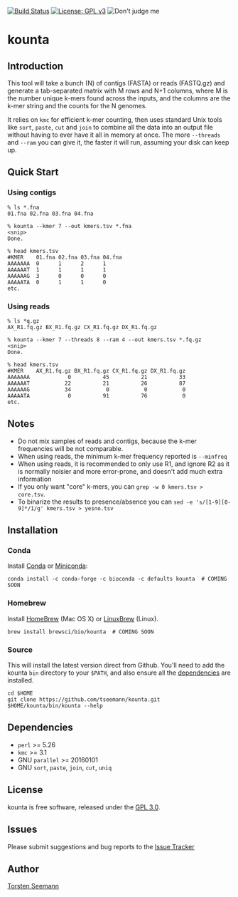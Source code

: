 [![Build Status](https://travis-ci.org/tseemann/kounta.svg?branch=master)](https://travis-ci.org/tseemann/kounta)
[![License: GPL v3](https://img.shields.io/badge/License-GPL%20v3-blue.svg)](https://www.gnu.org/licenses/gpl-3.0)
![Don't judge me](https://img.shields.io/badge/Language-Perl_5-steelblue.svg)

# kounta

## Introduction

This tool will take a bunch (N) of contigs (FASTA) or reads (FASTQ.gz)
and generate a tab-separated matrix with M rows and N+1 columns,
where M is the number unique k-mers found across the inputs, 
and the columns are the k-mer string and the counts for the N genomes.

It relies on `kmc` for efficient k-mer counting, then uses standard
Unix tools like `sort`, `paste`, `cut` and `join` to combine all the 
data into an output file without having to ever have it all in memory
at once. The more `--threads` and `--ram` you can give it, the faster 
it will run, assuming your disk can keep up.

## Quick Start

### Using contigs

```
% ls *.fna
01.fna 02.fna 03.fna 04.fna

% kounta --kmer 7 --out kmers.tsv *.fna
<snip>
Done.

% head kmers.tsv
#KMER    01.fna 02.fna 03.fna 04.fna
AAAAAAA	 0      1      2      1 
AAAAAAT  1      1      1      1
AAAAAAG  3      0      0      0
AAAAATA  0      1      1      0
etc.
```

### Using reads

```
% ls *q.gz
AX_R1.fq.gz BX_R1.fq.gz CX_R1.fq.gz DX_R1.fq.gz

% kounta --kmer 7 --threads 8 --ram 4 --out kmers.tsv *.fq.gz
<snip>
Done.

% head kmers.tsv
#KMER    AX_R1.fq.gz BX_R1.fq.gz CX_R1.fq.gz DX_R1.fq.gz
AAAAAAA	           0          45          21          33 
AAAAAAT           22          21          26          87
AAAAAAG           34           0           0           0
AAAAATA            0          91          76           0
etc.
```

## Notes

* Do not mix samples of reads and contigs, because the k-mer frequencies
will be not comparable.
* When using reads, the minimum k-mer frequency reported is `--minfreq`
* When using reads, it is recommended to only use R1, and ignore R2 as it is
normally noisier and more error-prone, and doesn't add much extra
information
* If you only want "core" k-mers, you can `grep -w 0 kmers.tsv > core.tsv`.
* To binarize the results to presence/absence you can
`sed -e 's/[1-9][0-9]*/1/g' kmers.tsv > yesno.tsv`

## Installation

### Conda
Install [Conda](https://conda.io/docs/) or [Miniconda](https://conda.io/miniconda.html):
```
conda install -c conda-forge -c bioconda -c defaults kounta  # COMING SOON
```

### Homebrew
Install [HomeBrew](http://brew.sh/) (Mac OS X) or [LinuxBrew](http://linuxbrew.sh/) (Linux).
```
brew install brewsci/bio/kounta  # COMING SOON
```

### Source
This will install the latest version direct from Github.
You'll need to add the kounta `bin` directory to your `$PATH`,
and also ensure all the [dependencies](#Dependencies) are installed.
```
cd $HOME
git clone https://github.com/tseemann/kounta.git
$HOME/kounta/bin/kounta --help
```

## Dependencies

* `perl` >= 5.26
* `kmc` >= 3.1
* GNU `parallel` >= 20160101
* GNU `sort`, `paste`, `join`, `cut`, `uniq`

## License

kounta is free software, released under the
[GPL 3.0](https://raw.githubusercontent.com/tseemann/kounta/master/LICENSE).

## Issues

Please submit suggestions and bug reports to the
[Issue Tracker](https://github.com/tseemann/kounta/issues)

## Author

[Torsten Seemann](https://twitter.com/torstenseemann)
